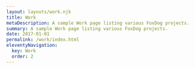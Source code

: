 ```yaml
---
layout: layouts/work.njk
title: Work
metaDescription: A sample Work page listing various FoxDog projects.
summary: A sample Work page listing various FoxDog projects.
date: 2017-01-01
permalink: /work/index.html
eleventyNavigation:
  key: Work
  order: 2
---
```

